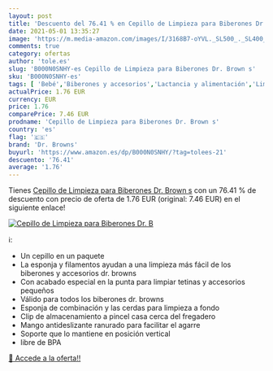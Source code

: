 ```yaml
---
layout: post
title: 'Descuento del 76.41 % en Cepillo de Limpieza para Biberones Dr. B'
date: 2021-05-01 13:35:27
image: 'https://m.media-amazon.com/images/I/3168B7-oYVL._SL500_._SL400_.jpg'
comments: true
category: ofertas
author: 'tole.es'
slug: 'B000N0SNHY-es Cepillo de Limpieza para Biberones Dr. Brown s'
sku: 'B000N0SNHY-es'
tags: [ 'Bebé','Biberones y accesorios','Lactancia y alimentación','Limpieza de biberón','biberones','dr. browns', ]
actualPrice: 1.76 EUR
currency: EUR
price: 1.76
comparePrice: 7.46 EUR
prodname: 'Cepillo de Limpieza para Biberones Dr. Brown s'
country: 'es'
flag: '🇪🇸'
brand: 'Dr. Browns'
buyurl: 'https://www.amazon.es/dp/B000N0SNHY/?tag=tolees-21'
descuento: '76.41'
average: '1.76'
---
```


Tienes [Cepillo de Limpieza para Biberones Dr. Brown s](https://www.amazon.es/dp/B000N0SNHY/?tag=tolees-21) con un 76.41 % de descuento con precio de oferta de 1.76 EUR (original: 7.46 EUR) en el siguiente enlace!

[![Cepillo de Limpieza para Biberones Dr. B](https://m.media-amazon.com/images/I/3168B7-oYVL._SL500_._SL400_.jpg)](https://www.amazon.es/dp/B000N0SNHY/?tag=tolees-21)

ℹ️:

- Un cepillo en un paquete
- La esponja y filamentos ayudan a una limpieza más fácil de los biberones y accesorios dr. browns
- Con acabado especial en la punta para limpiar tetinas y accesorios pequeños
- Válido para todos los biberones dr. browns
- Esponja de combinación y las cerdas para limpieza a fondo
- Clip de almacenamiento a pincel casa cerca del fregadero
- Mango antideslizante ranurado para facilitar el agarre
- Soporte que lo mantiene en posición vertical
- libre de BPA

[🛒 Accede a la oferta!!](https://www.amazon.es/dp/B000N0SNHY/?tag=tolees-21)
